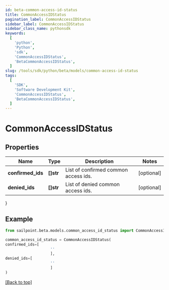 ```yaml
---
id: beta-common-access-id-status
title: CommonAccessIDStatus
pagination_label: CommonAccessIDStatus
sidebar_label: CommonAccessIDStatus
sidebar_class_name: pythonsdk
keywords:
  [
    'python',
    'Python',
    'sdk',
    'CommonAccessIDStatus',
    'BetaCommonAccessIDStatus',
  ]
slug: /tools/sdk/python/beta/models/common-access-id-status
tags:
  [
    'SDK',
    'Software Development Kit',
    'CommonAccessIDStatus',
    'BetaCommonAccessIDStatus',
  ]
---
```


# CommonAccessIDStatus

## Properties

| Name | Type | Description | Notes |
| --- | --- | --- | --- |
| **confirmed_ids** | **[]str** | List of confirmed common access ids. | [optional] |
| **denied_ids** | **[]str** | List of denied common access ids. | [optional] |

}

## Example

```python
from sailpoint.beta.models.common_access_id_status import CommonAccessIDStatus

common_access_id_status = CommonAccessIDStatus(
confirmed_ids=[
                    ''
                    ],
denied_ids=[
                    ''
                    ]
)

```

[[Back to top]](#)
